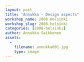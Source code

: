 ```yaml
---
layout: post
title: "Annukka - Design aspects"
workshop_name: 2008 Helsinki 
workshop_slug: 2008-helsinki
categories: [2008-helsinki]
author: Annukka Saikkonen
assets:
  -
    filename: annukka001.jpg
    type: image
---
```


